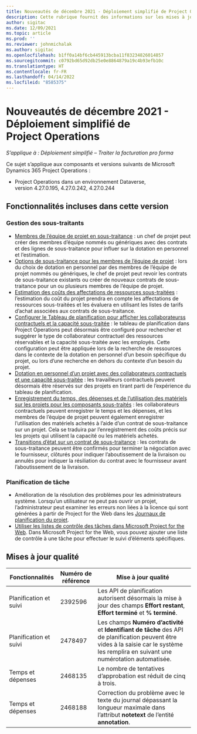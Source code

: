 ```yaml
---
title: Nouveautés de décembre 2021 - Déploiement simplifié de Project Operations
description: Cette rubrique fournit des informations sur les mises à jour de qualité disponibles dans la version de décembre 2021 du déploiement simplifié de Project Operations.
author: sigitac
ms.date: 12/09/2021
ms.topic: article
ms.prod: ''
ms.reviewer: johnmichalak
ms.author: sigitac
ms.openlocfilehash: b1ff0a14bf6cb445913bcba11f83234826014857
ms.sourcegitcommit: c0792bd65d92db25e0e8864879a19c4b93efb10c
ms.translationtype: HT
ms.contentlocale: fr-FR
ms.lasthandoff: 04/14/2022
ms.locfileid: "8585375"
---
```

# <a name="whats-new-december-2021---project-operations-lite-deployment"></a>Nouveautés de décembre 2021 - Déploiement simplifié de Project Operations

_S’applique à : Déploiement simplifié – Traiter la facturation pro forma_

Ce sujet s’applique aux composants et versions suivants de Microsoft Dynamics 365 Project Operations :

- Project Operations dans un environnement Dataverse, version 4.27.0.195, 4.27.0.242, 4.27.0.244


## <a name="features-included-in-this-release"></a>Fonctionnalités incluses dans cette version

### <a name="subcontract-management"></a>Gestion des sous-traitants 

- [Membres de l’équipe de projet en sous-traitance](../subcontracting/subcontracting-project-team-members.md) : un chef de projet peut créer des membres d’équipe nommés ou génériques avec des contrats et des lignes de sous-traitance pour influer sur la dotation en personnel et l’estimation.
- [Options de sous-traitance pour les membres de l’équipe de projet](../subcontracting/subcon-options.md) : lors du choix de dotation en personnel par des membres de l’équipe de projet nommés ou génériques, le chef de projet peut revoir les contrats de sous-traitance existants ou créer de nouveaux contrats de sous-traitance pour un ou plusieurs membres de l’équipe de projet. 
- [Estimation des coûts des affectations de ressources sous-traitées](../subcontracting/costing-subcon-ra.md) : l’estimation du coût du projet prendra en compte les affectations de ressources sous-traitées et les évaluera en utilisant les listes de tarifs d’achat associées aux contrats de sous-traitance. 
- [Configurer le Tableau de planification pour afficher les collaborateurss contractuels et la capacité sous-traitée](../subcontracting/configure-sb-subcon.md) : le tableau de planification dans Project Operations peut désormais être configuré pour rechercher et suggérer le type de collaborateur contractuel des ressources réservables et la capacité sous-traitée avec les employés. Cette configuration peut être appliquée lors de la recherche de ressources dans le contexte de la dotation en personnel d’un besoin spécifique du projet, ou lors d’une recherche en dehors du contexte d’un besoin du projet.
- [Dotation en personnel d’un projet avec des collaborateurs contractuels et une capacité sous-traitée](../subcontracting/staffing-cw.md) : les travailleurs contractuels peuvent désormais être réservés sur des projets en tirant parti de l’expérience du tableau de planification.
- [Enregistrement du temps, des dépenses et de l’utilisation des matériels sur les projets pour les composants sous-traités](../subcontracting/recording-subcon-actuals.md) : les collaborateurs contractuels peuvent enregistrer le temps et les dépenses, et les membres de l’équipe de projet peuvent également enregistrer l’utilisation des matériels achetés à l’aide d’un contrat de sous-traitance sur un projet. Cela se traduira par l’enregistrement des coûts précis sur les projets qui utilisent la capacité ou les matériels achetés.
- [Transitions d’état sur un contrat de sous-traitance](../subcontracting/subcon-states.md) : les contrats de sous-traitance peuvent être confirmés pour terminer la négociation avec le fournisseur, clôturés pour indiquer l’aboutissement de la livraison ou annulés pour indiquer la résiliation du contrat avec le fournisseur avant l’aboutissement de la livraison.

### <a name="task-planning"></a>Planification de tâche
- Amélioration de la résolution des problèmes pour les administrateurs système. Lorsqu’un utilisateur ne peut pas ouvrir un projet, l’administrateur peut examiner les erreurs non liées à la licence qui sont générées à partir de Project for the Web dans les [Journaux de planification du projet](../../project-management/schedule-api-logs.md).
- [Utiliser les listes de contrôle des tâches dans Microsoft Project for the Web](https://support.microsoft.com/en-us/office/use-task-checklists-in-microsoft-project-for-the-web-c69bcf73-5c75-4ad3-9893-6d6f92360e9c). Dans Microsoft Project for the Web, vous pouvez ajouter une liste de contrôle à une tâche pour effectuer le suivi d’éléments spécifiques.

## <a name="quality-updates"></a>Mises à jour qualité

| **Fonctionnalités** | **Numéro de référence** | **Mise à jour qualité** |
| --- | --- | --- |
| Planification et suivi | 2392596 | Les API de planification autorisent désormais la mise à jour des champs **Effort restant**, **Effort terminé** et **% terminé**. |
| Planification et suivi | 2478497 | Les champs **Numéro d’activité** et **Identifiant de tâche** des API de planification peuvent être vides à la saisie car le système les remplira en suivant une numérotation automatisée.|
| Temps et dépenses | 2468135 | Le nombre de tentatives d’approbation est réduit de cinq à trois. |
| Temps et dépenses | 2468188 | Correction du problème avec le texte du journal dépassant la longueur maximale dans l’attribut **notetext** de l’entité **annotation**. |
